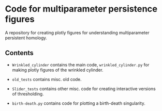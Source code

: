 # Code for multiparameter persistence figures

A repository for creating plotly figures for understanding
multiparameter persistent homology. 

## Contents 
* `Wrinkled_cylinder` contains the main code, `wrinkled_cylinder.py` for
making plotly figures of the wrinkled cylinder.

* `old_tests` contains misc. old code.

* `Slider_tests` contains other misc. code for creating interactive
versions of thresholding.

* `birth-death.py` contains code for plotting a birth-death singularity.
